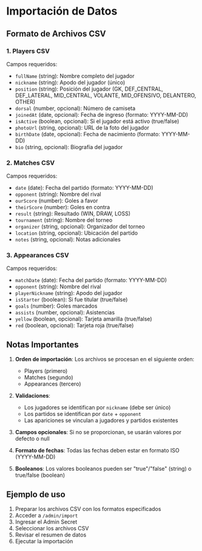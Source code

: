 # Importación de Datos

## Formato de Archivos CSV

### 1. Players CSV
Campos requeridos:
- `fullName` (string): Nombre completo del jugador
- `nickname` (string): Apodo del jugador (único)
- `position` (string): Posición del jugador (GK, DEF_CENTRAL, DEF_LATERAL, MID_CENTRAL, VOLANTE, MID_OFENSIVO, DELANTERO, OTHER)
- `dorsal` (number, opcional): Número de camiseta
- `joinedAt` (date, opcional): Fecha de ingreso (formato: YYYY-MM-DD)
- `isActive` (boolean, opcional): Si el jugador está activo (true/false)
- `photoUrl` (string, opcional): URL de la foto del jugador
- `birthDate` (date, opcional): Fecha de nacimiento (formato: YYYY-MM-DD)
- `bio` (string, opcional): Biografía del jugador

### 2. Matches CSV
Campos requeridos:
- `date` (date): Fecha del partido (formato: YYYY-MM-DD)
- `opponent` (string): Nombre del rival
- `ourScore` (number): Goles a favor
- `theirScore` (number): Goles en contra
- `result` (string): Resultado (WIN, DRAW, LOSS)
- `tournament` (string): Nombre del torneo
- `organizer` (string, opcional): Organizador del torneo
- `location` (string, opcional): Ubicación del partido
- `notes` (string, opcional): Notas adicionales

### 3. Appearances CSV
Campos requeridos:
- `matchDate` (date): Fecha del partido (formato: YYYY-MM-DD)
- `opponent` (string): Nombre del rival
- `playerNickname` (string): Apodo del jugador
- `isStarter` (boolean): Si fue titular (true/false)
- `goals` (number): Goles marcados
- `assists` (number, opcional): Asistencias
- `yellow` (boolean, opcional): Tarjeta amarilla (true/false)
- `red` (boolean, opcional): Tarjeta roja (true/false)

## Notas Importantes

1. **Orden de importación**: Los archivos se procesan en el siguiente orden:
   - Players (primero)
   - Matches (segundo)
   - Appearances (tercero)

2. **Validaciones**:
   - Los jugadores se identifican por `nickname` (debe ser único)
   - Los partidos se identifican por `date` + `opponent`
   - Las apariciones se vinculan a jugadores y partidos existentes

3. **Campos opcionales**: Si no se proporcionan, se usarán valores por defecto o null

4. **Formato de fechas**: Todas las fechas deben estar en formato ISO (YYYY-MM-DD)

5. **Booleanos**: Los valores booleanos pueden ser "true"/"false" (string) o true/false (boolean)

## Ejemplo de uso

1. Preparar los archivos CSV con los formatos especificados
2. Acceder a `/admin/import`
3. Ingresar el Admin Secret
4. Seleccionar los archivos CSV
5. Revisar el resumen de datos
6. Ejecutar la importación
